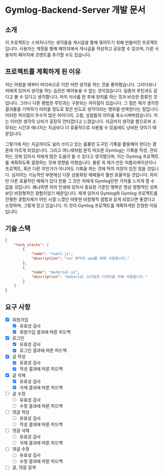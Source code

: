 # Gymlog-Backend-Server 개발 문서
## 소개
 이 프로젝트는 스쳐지나가는 생각들을 게시글을 통해 묶어두기 위해 만들어진 프로젝트입니다. 사용자는 계정을 통해 페이지에서 게시글을 작성하고 공유할 수 있으며, 다른 사용자의 페이지에 코멘트를 추가할 수도 있습니다.
## 프로젝트를 계획하게 된 이유
 저는 어렸을 때부터 머리속으로 이런 저런 생각을 하는 것을 좋아했습니다. 그러다보니 저에게 있어서 생각을 하는 습관은 떼어놓을 수 없는 것이었습니다. 일종의 루틴과도 같다고 볼 수 있다고 생각합니다. 마치 식사를 한 후에 양치를 하는 것과 비슷한 종류인 것입니다. 그러나 다른 평범한 루틴과는 구분되는 차이점이 있습니다. 그 점은 제가 생각한 결과물을 기억하기 어려울 정도로 잦은 빈도로 생각이라는 행위를 반복한다는 점입니다. 이러한 차이점이 무수히 많은 아이디어, 고찰, 성찰들의 의미를 축소시켜버렸습니다. 저는 이러한 생각의 낭비가 굉장히 안타깝다고 느꼈습니다. 지금까지 생각을 함으로써 소모되는 시간과 에너지는 지금보다 더 효율적으로 사용될 수 있음에도 낭비된 것이기 때문입니다. 

 그렇기에 저는 지금까지도 널리 쓰이고 있는 훌륭한 도구인 기록을 활용해야 한다는 결론에 이르게 되었습니다. 그리고 여느때처럼 문득 떠오른 Gymlog는 기록을 작성, 관리하는 것에 있어서 저에게 많은 도움이 될 수 있다고 생각했으며, 이는 Gymlog 프로젝트를 계획하도록 결정하는 것에 영향을 끼쳤습니다. 물론 꼭 제가 만든 어플리케이션이나 프로젝트, 혹은 다른 무언가가 아니어도 기록을 하는 것에 딱히 지장이 있진 않을 것입니다. 심지어는 기능적인 부분에선 다른 상용화된 매체들이 훨씬 효율적일 것입니다. 하지만 다른 효율적인 매체가 있다 한들 그 것은 저에게 Gymlog만한 가치를 느끼게 할 수 없을 것입니다. 왜냐하면 저의 인생에 있어서 중요한 기준인 행복은 항상 정형적인 성취보단 비정형적인 경험이었기 때문입니다. 제게 있어서 Gymlog와 Gymlog 프로젝트를 진행한 경험자체가 어린 시절 느꼈던 따뜻한 비정형적 겸험과 같게 되었으면 좋겠다고 소망하며, 그렇게 믿고 있습니다. 이 것이 Gymlog 프로젝트를 계획하게된 진정한 이유입니다.


## 기술 스택
```JSON
{
    "tech_stacks": [
        {
            "name": "react.js",
            "description": "csr 방식의 spa를 위해 사용됩니다."
        },
        {
            "name": "material ui",
            "description": "material 스타일의 디자인을 위해 사용됩니다."
        }
    ]
}
```

## 요구 사항
- [x] 회원가입
  - [x] 유효성 검사
  - [x] 회원가입 결과에 따른 피드백
- [x] 로그인
  - [x] 유효성 검사
  - [x] 로그인 결과에 따른 피드백
- [x] 글 작성
  - [x] 유효성 검사
  - [x] 작성 결과에 따른 피드백
- [x] 글 삭제
  - [x] 유효성 검사
  - [x] 삭제 결과에 따른 피드백
- [ ] 글 수정
  - [ ] 유효성 검사
  - [ ] 수정 결과에 따른 피드백
- [ ] 댓글 작성
  - [ ] 유효성 검사
  - [ ] 작성 결과에 따른 피드백
- [ ] 댓글 삭제
  - [ ] 유효성 검사
  - [ ] 삭제 결과에 따른 피드백
- [ ] 댓글 수정
  - [ ] 유효성 검사
  - [ ] 수정 결과에 따른 피드백
- [ ] 글, 댓글 검색
